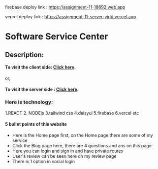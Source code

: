 
firebase deploy link : https://assignment-11-18692.web.app

vercel deploy link : https://assignment-11-server-virid.vercel.app


# Software Service Center

## Description:

#### To visit the client side: [Click here](https://assignment-11-18692.web.app).

or,

#### To visit the server side : [Click here](https://assignment-11-server-virid.vercel.app).

### Here is technology:
1.REACT 
2. NODEjs
3.tailwind css
4.daisyui
5.firebase 
6.vercel etc

#### 5 bullet points of this website 
<ul>
    <li>Here is the Home page first, on the Home page there are some of my service</li>
    <li>Click the Blog page here, there are 4 questions and ans on this page </li>
    <li>Here you can login and sign in and have private routes</li>
    <li>User's review can be seen here on my review page</li>
    <li>There is 1 option in social login</li>
</ul>
